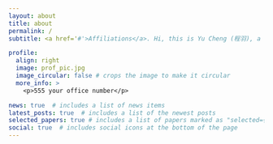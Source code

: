 ```yaml
---
layout: about
title: about
permalink: /
subtitle: <a href='#'>Affiliations</a>. Hi, this is Yu Cheng (程羽), a second-year graduate student at Peking University. I received my B.S. (Summa Cum Laude) from Turing Class at Peking University in 2022. I am advised by Prof. Zhi Yang. I am also a research intern in System Research Group of Microsoft Research Asia (MSRA), supervised by Dr. Jilong Xue and Dr. Lingxiao Ma. 

profile:
  align: right
  image: prof_pic.jpg
  image_circular: false # crops the image to make it circular
  more_info: >
    <p>555 your office number</p>

news: true  # includes a list of news items
latest_posts: true  # includes a list of the newest posts
selected_papers: true # includes a list of papers marked as "selected={true}"
social: true  # includes social icons at the bottom of the page
---
```

